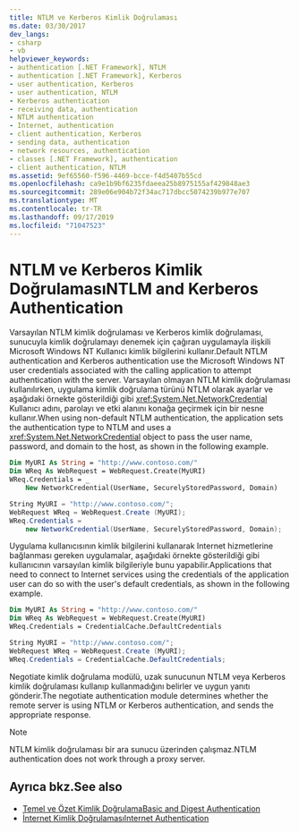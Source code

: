 ```yaml
---
title: NTLM ve Kerberos Kimlik Doğrulaması
ms.date: 03/30/2017
dev_langs:
- csharp
- vb
helpviewer_keywords:
- authentication [.NET Framework], NTLM
- authentication [.NET Framework], Kerberos
- user authentication, Kerberos
- user authentication, NTLM
- Kerberos authentication
- receiving data, authentication
- NTLM authentication
- Internet, authentication
- client authentication, Kerberos
- sending data, authentication
- network resources, authentication
- classes [.NET Framework], authentication
- client authentication, NTLM
ms.assetid: 9ef65560-f596-4469-bcce-f4d5407b55cd
ms.openlocfilehash: ca9e1b9bf6235fdaeea25b8975155af429848ae3
ms.sourcegitcommit: 289e06e904b72f34ac717dbcc5074239b977e707
ms.translationtype: MT
ms.contentlocale: tr-TR
ms.lasthandoff: 09/17/2019
ms.locfileid: "71047523"
---
```

# <a name="ntlm-and-kerberos-authentication"></a><span data-ttu-id="12e84-102">NTLM ve Kerberos Kimlik Doğrulaması</span><span class="sxs-lookup"><span data-stu-id="12e84-102">NTLM and Kerberos Authentication</span></span>
<span data-ttu-id="12e84-103">Varsayılan NTLM kimlik doğrulaması ve Kerberos kimlik doğrulaması, sunucuyla kimlik doğrulamayı denemek için çağıran uygulamayla ilişkili Microsoft Windows NT Kullanıcı kimlik bilgilerini kullanır.</span><span class="sxs-lookup"><span data-stu-id="12e84-103">Default NTLM authentication and Kerberos authentication use the Microsoft Windows NT user credentials associated with the calling application to attempt authentication with the server.</span></span> <span data-ttu-id="12e84-104">Varsayılan olmayan NTLM kimlik doğrulaması kullanılırken, uygulama kimlik doğrulama türünü NTLM olarak ayarlar ve aşağıdaki örnekte gösterildiği gibi <xref:System.Net.NetworkCredential> Kullanıcı adını, parolayı ve etki alanını konağa geçirmek için bir nesne kullanır.</span><span class="sxs-lookup"><span data-stu-id="12e84-104">When using non-default NTLM authentication, the application sets the authentication type to NTLM and uses a <xref:System.Net.NetworkCredential> object to pass the user name, password, and domain to the host, as shown in the following example.</span></span>  
  
```vb  
Dim MyURI As String = "http://www.contoso.com/"  
Dim WReq As WebRequest = WebRequest.Create(MyURI)  
WReq.Credentials = _  
    New NetworkCredential(UserName, SecurelyStoredPassword, Domain)  
```  
  
```csharp  
String MyURI = "http://www.contoso.com/";  
WebRequest WReq = WebRequest.Create (MyURI);  
WReq.Credentials =   
    new NetworkCredential(UserName, SecurelyStoredPassword, Domain);  
```  
  
 <span data-ttu-id="12e84-105">Uygulama kullanıcısının kimlik bilgilerini kullanarak Internet hizmetlerine bağlanması gereken uygulamalar, aşağıdaki örnekte gösterildiği gibi kullanıcının varsayılan kimlik bilgileriyle bunu yapabilir.</span><span class="sxs-lookup"><span data-stu-id="12e84-105">Applications that need to connect to Internet services using the credentials of the application user can do so with the user's default credentials, as shown in the following example.</span></span>  
  
```vb  
Dim MyURI As String = "http://www.contoso.com/"  
Dim WReq As WebRequest = WebRequest.Create(MyURI)  
WReq.Credentials = CredentialCache.DefaultCredentials  
```  
  
```csharp  
String MyURI = "http://www.contoso.com/";  
WebRequest WReq = WebRequest.Create (MyURI);  
WReq.Credentials = CredentialCache.DefaultCredentials;  
```  
  
 <span data-ttu-id="12e84-106">Negotiate kimlik doğrulama modülü, uzak sunucunun NTLM veya Kerberos kimlik doğrulaması kullanıp kullanmadığını belirler ve uygun yanıtı gönderir.</span><span class="sxs-lookup"><span data-stu-id="12e84-106">The negotiate authentication module determines whether the remote server is using NTLM or Kerberos authentication, and sends the appropriate response.</span></span>  
  
> [!NOTE]
> <span data-ttu-id="12e84-107">NTLM kimlik doğrulaması bir ara sunucu üzerinden çalışmaz.</span><span class="sxs-lookup"><span data-stu-id="12e84-107">NTLM authentication does not work through a proxy server.</span></span>  
  
## <a name="see-also"></a><span data-ttu-id="12e84-108">Ayrıca bkz.</span><span class="sxs-lookup"><span data-stu-id="12e84-108">See also</span></span>

- [<span data-ttu-id="12e84-109">Temel ve Özet Kimlik Doğrulama</span><span class="sxs-lookup"><span data-stu-id="12e84-109">Basic and Digest Authentication</span></span>](basic-and-digest-authentication.md)
- [<span data-ttu-id="12e84-110">İnternet Kimlik Doğrulaması</span><span class="sxs-lookup"><span data-stu-id="12e84-110">Internet Authentication</span></span>](internet-authentication.md)
